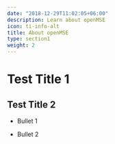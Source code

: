 ```yaml
---
date: "2018-12-29T11:02:05+06:00"
description: Learn about openMSE
icon: ti-info-alt
title: About openMSE
type: section1
weight: 2
---
```


# Test Title 1


## Test Title 2

* Bullet 1

* Bullet 2

